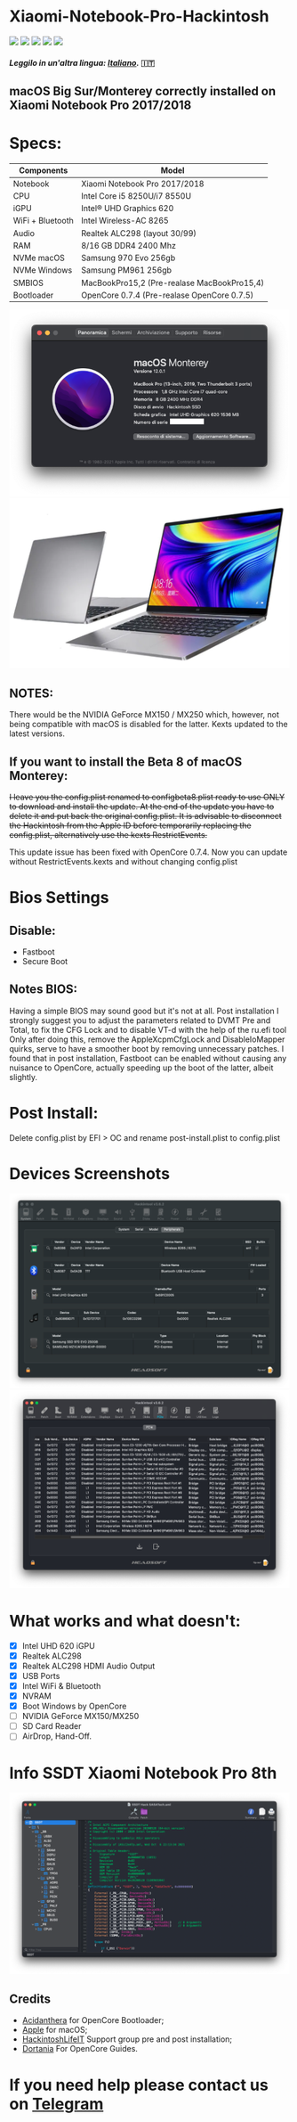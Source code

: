 # Xiaomi-Notebook-Pro-Hackintosh
[![](https://img.shields.io/badge/Gitter%20HL%20Community-Chat-informational?style=flat&logo=gitter&logoColor=white&color=ed1965)](https://gitter.im/Hackintosh-Life-IT/community)
[![](https://img.shields.io/badge/Repository-SASATech-informational?style=flat&logo=apple&logoColor=white&color=9debeb)](https://github.com/SASA-Tech?tab=repositories)
[![](https://img.shields.io/badge/Telegram-HackintoshLifeIT-informational?style=flat&logo=telegram&logoColor=white&color=5fb659)](https://t.me/HackintoshLife_it)
[![](https://img.shields.io/badge/Facebook-HackintoshLifeIT-informational?style=flat&logo=facebook&logoColor=white&color=3a4dc9)](https://www.facebook.com/hackintoshlife/)
[![](https://img.shields.io/badge/Instagram-HackintoshLifeIT-informational?style=flat&logo=instagram&logoColor=white&color=8a178a)](https://www.instagram.com/hackintoshlife.it_official/)
#### *Leggilo in un'altra lingua: [Italiano](README.md).* :it:

## macOS Big Sur/Monterey correctly installed on Xiaomi Notebook Pro 2017/2018

# Specs:

| Components       | Model                                      |
| ---------------- | -------------------------------------------|
| Notebook         | Xiaomi Notebook Pro 2017/2018              | 
| CPU              | Intel Core i5 8250U/i7 8550U               | 
| iGPU             | Intel® UHD Graphics 620                    |
| WiFi + Bluetooth | Intel Wireless-AC 8265                     |
| Audio            | Realtek ALC298 (layout 30/99)              |
| RAM              | 8/16 GB DDR4 2400 Mhz                      |
| NVMe macOS       | Samsung 970 Evo 256gb                      |
| NVMe Windows     | Samsung PM961 256gb                        |
| SMBIOS           | MacBookPro15,2 (Pre-realase MacBookPro15,4)|
| Bootloader       | OpenCore 0.7.4 (Pre-realase OpenCore 0.7.5)|

![infodp1](./Screenshot/AboutThisMac.png)
![infodp2](./Screenshot/PC.png)

## NOTES:
There would be the NVIDIA GeForce MX150 / MX250 which, however, not being compatible with macOS is disabled for the latter.
Kexts updated to the latest versions.

## If you want to install the Beta 8 of macOS Monterey:
~~I leave you the config.plist renamed to configbeta8.plist ready to use ONLY to download and install the update.
At the end of the update you have to delete it and put back the original config.plist.
It is advisable to disconnect the Hackintosh from the Apple ID before temporarily replacing the config.plist, alternatively use the kexts RestrictEvents.~~

This update issue has been fixed with OpenCore 0.7.4.
Now you can update without RestrictEvents.kexts and without changing config.plist

# Bios Settings

## Disable:

- Fastboot
- Secure Boot

## Notes BIOS:
Having a simple BIOS may sound good but it's not at all.
Post installation I strongly suggest you to adjust the parameters related to DVMT Pre and Total, to fix the CFG Lock and to disable VT-d with the help of the ru.efi tool
Only after doing this, remove the AppleXcpmCfgLock and DisableIoMapper quirks, serve to have a smoother boot by removing unnecessary patches.
I found that in post installation, Fastboot can be enabled without causing any nuisance to OpenCore, actually speeding up the boot of the latter, albeit slightly.

# Post Install:

Delete config.plist by EFI > OC and rename post-install.plist to config.plist
  
# Devices Screenshots
![infodp1](./Screenshot/Peripherials.png)
![infodp2](./Screenshot/PCIe.png)

# What works and what doesn't:
- [x] Intel UHD 620 iGPU
- [x] Realtek ALC298
- [x] Realtek ALC298 HDMI Audio Output
- [x] USB Ports
- [x] Intel WiFi & Bluetooth
- [x] NVRAM
- [x] Boot Windows by OpenCore
- [ ] NVIDIA GeForce MX150/MX250
- [ ] SD Card Reader
- [ ] AirDrop, Hand-Off.

# Info SSDT Xiaomi Notebook Pro 8th

![SSDT](./Screenshot/SSDT.png)

## Credits

- [Acidanthera](https://github.com/acidanthera) for OpenCore Bootloader;
- [Apple](https://apple.com) for macOS;
- [HackintoshLifeIT](https://github.com/Hackintoshlifeit) Support group pre and post installation;
- [Dortania](https://github.com/dortania) For OpenCore Guides.

# If you need help please contact us on [Telegram](https://t.me/HackintoshLife_it)
